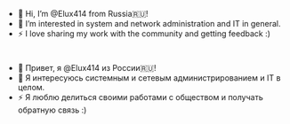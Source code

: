 - 👋 Hi, I’m @Elux414 from Russia🇷🇺!
- 👀 I’m interested in system and network administration and IT in general.
- ⚡ I love sharing my work with the community and getting feedback :)
#
- 👋 Привет, я @Elux414 из России🇷🇺!
- 👀 Я интересуюсь системным и сетевым администрированием и IT в целом.
- ⚡ Я люблю делиться своими работами с обществом и получать обратную связь :)

<!---
Elux414/Elux414 is a ✨ special ✨ repository because its `README.md` (this file) appears on your GitHub profile.
You can click the Preview link to take a look at your changes.
--->
